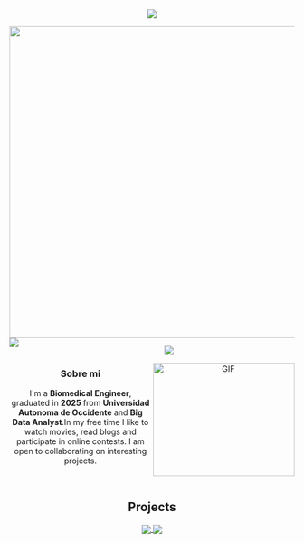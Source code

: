 

<div align="center">
<!-- TODO: Add class that explains all the tools you use -->
<div align="center
<img width="40px"><a href="https://github.com/404"><img src="https://user-images.githubusercontent.com/73097560/115834477-dbab4500-a447-11eb-908a-139a6edaec5c.gif"></a>

<p align="Left">
 <img width="550" align="top" src="https://readme-typing-svg.herokuapp.com/?lines=Welcome+to+my+GitHub+Profile!&center=true&width=360&height=30&color=000000">

  <img align="left" src="https://orhun.dev/img/crow.png">
</p>

<!-- <a target="blank"><img align="left" src="./assets/profile_pic.gif" /></a> -->
<img width="40px"><a href="https://github.com/404"><img src="https://user-images.githubusercontent.com/73097560/115834477-dbab4500-a447-11eb-908a-139a6edaec5c.gif"></a>


<img align="right" height="200" width="250" alt="GIF" src="https://media.giphy.com/media/xaO6TmgQmKEQ4516sE/giphy.gif">



### Sobre mi

I'm a **Biomedical Engineer**, graduated in **2025** from **Universidad Autonoma de Occidente** and **Big Data Analyst**.In my free time I like to watch movies, read blogs and participate in online contests. I am open to collaborating on interesting projects.

<br>



## Projects

<a href="https://github.com/Nneji123/Website-Blocker">

  <!-- Change the `github-readme-stats.anuraghazra1.vercel.app` to `github-readme-stats.vercel.app`  -->

  <img align="center" src="https://github-readme-stats.anuraghazra1.vercel.app/api/pin/?username=nneji123&repo=Website-Blocker&theme=tokyonight" />

</a>  

<a href="https://github.com/Nneji123/Alien-Shooter">

  <!-- Change the `github-readme-stats.anuraghazra1.vercel.app` to `github-readme-stats.vercel.app`  -->

  <img align="center" src="https://github-readme-stats.anuraghazra1.vercel.app/api/pin/?username=nneji123&repo=Alien-Shooter&theme=tokyonight" />

</a> 
